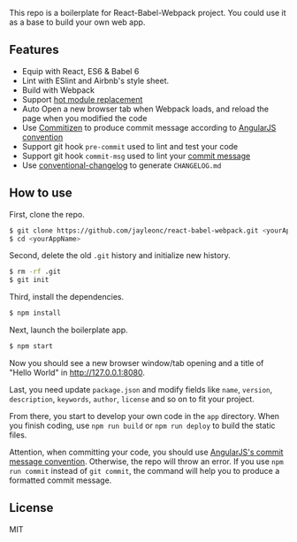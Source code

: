This repo is a boilerplate for React-Babel-Webpack project. You could use it as a base to build your own web app.

## Features

- Equip with React, ES6 & Babel 6
- Lint with ESlint and Airbnb's style sheet.
- Build with Webpack
- Support [hot module replacement](https://webpack.github.io/docs/hot-module-replacement.html)
- Auto Open a new browser tab when Webpack loads, and reload the page when you modified the code
- Use [Commitizen](https://github.com/commitizen/cz-cli) to produce commit message according to [AngularJS convention](https://github.com/angular/angular.js/blob/master/CONTRIBUTING.md#-git-commit-guidelines)
- Support git hook `pre-commit` used to lint and test your code
- Support git hook `commit-msg` used to lint your [commit message](https://github.com/kentcdodds/validate-commit-msg)
- Use [conventional-changelog](https://github.com/ajoslin/conventional-changelog) to generate `CHANGELOG.md`

## How to use

First, clone the repo.

```bash
$ git clone https://github.com/jayleonc/react-babel-webpack.git <yourAppName>
$ cd <yourAppName>
```

Second, delete the old `.git` history and initialize new history.

```bash
$ rm -rf .git
$ git init
```

Third, install the dependencies.

```bash
$ npm install
```

Next, launch the boilerplate app.

```bash
$ npm start
```

Now you should see a new browser window/tab opening and a title of "Hello World" in http://127.0.0.1:8080.

Last, you need update `package.json` and modify fields like `name`, `version`, `description`, `keywords`, `author`, `license` and so on to fit your project.

From there, you start to develop your own code in the `app` directory. When you finish coding, use `npm run build` or `npm run deploy` to build the static files.

Attention, when committing your code, you should use [AngularJS's commit message convention](https://github.com/angular/angular.js/blob/master/CONTRIBUTING.md#-git-commit-guidelines). Otherwise, the repo will throw an error. If you use `npm run commit` instead of `git commit`, the command will help you to produce a formatted commit message.

## License

MIT
